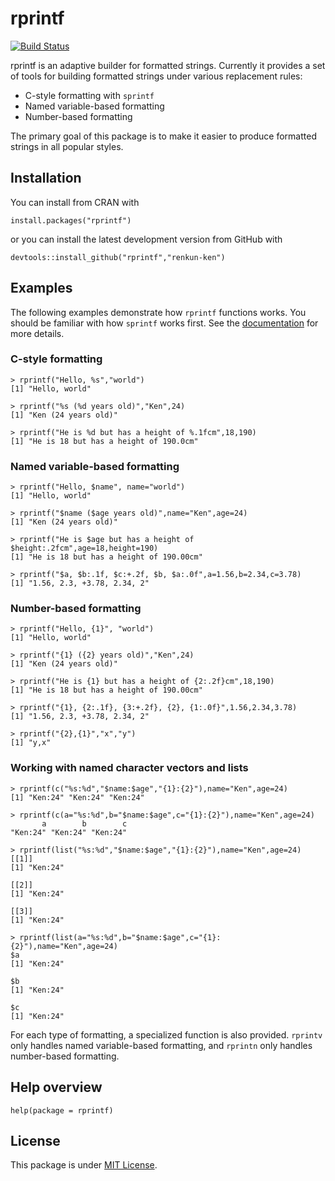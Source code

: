 rprintf
=======

[![Build Status](https://travis-ci.org/renkun-ken/rprintf.png?branch=master)](https://travis-ci.org/renkun-ken/rprintf)

rprintf is an adaptive builder for formatted strings. Currently it provides a set of tools for building formatted strings under various replacement rules: 

- C-style formatting with `sprintf`
- Named variable-based formatting
- Number-based formatting

The primary goal of this package is to make it easier to produce formatted strings in all popular styles.

## Installation

You can install from CRAN with

```
install.packages("rprintf")
```

or you can install the latest development version from GitHub with

```
devtools::install_github("rprintf","renkun-ken")
```

## Examples

The following examples demonstrate how `rprintf` functions works. You should be familiar with how `sprintf` works first. See the [documentation](http://stat.ethz.ch/R-manual/R-devel/library/base/html/sprintf.html) for more details.

### C-style formatting

```
> rprintf("Hello, %s","world")
[1] "Hello, world"

> rprintf("%s (%d years old)","Ken",24)
[1] "Ken (24 years old)"

> rprintf("He is %d but has a height of %.1fcm",18,190)
[1] "He is 18 but has a height of 190.0cm"
```

### Named variable-based formatting

```
> rprintf("Hello, $name", name="world")
[1] "Hello, world"

> rprintf("$name ($age years old)",name="Ken",age=24)
[1] "Ken (24 years old)"

> rprintf("He is $age but has a height of $height:.2fcm",age=18,height=190)
[1] "He is 18 but has a height of 190.00cm"

> rprintf("$a, $b:.1f, $c:+.2f, $b, $a:.0f",a=1.56,b=2.34,c=3.78)
[1] "1.56, 2.3, +3.78, 2.34, 2"
```

### Number-based formatting

```
> rprintf("Hello, {1}", "world")
[1] "Hello, world"

> rprintf("{1} ({2} years old)","Ken",24)
[1] "Ken (24 years old)"

> rprintf("He is {1} but has a height of {2:.2f}cm",18,190)
[1] "He is 18 but has a height of 190.00cm"

> rprintf("{1}, {2:.1f}, {3:+.2f}, {2}, {1:.0f}",1.56,2.34,3.78)
[1] "1.56, 2.3, +3.78, 2.34, 2"

> rprintf("{2},{1}","x","y")
[1] "y,x"
```

### Working with named character vectors and lists

```
> rprintf(c("%s:%d","$name:$age","{1}:{2}"),name="Ken",age=24)
[1] "Ken:24" "Ken:24" "Ken:24"

> rprintf(c(a="%s:%d",b="$name:$age",c="{1}:{2}"),name="Ken",age=24)
       a        b        c 
"Ken:24" "Ken:24" "Ken:24"

> rprintf(list("%s:%d","$name:$age","{1}:{2}"),name="Ken",age=24)
[[1]]
[1] "Ken:24"

[[2]]
[1] "Ken:24"

[[3]]
[1] "Ken:24"

> rprintf(list(a="%s:%d",b="$name:$age",c="{1}:{2}"),name="Ken",age=24)
$a
[1] "Ken:24"

$b
[1] "Ken:24"

$c
[1] "Ken:24"
```

For each type of formatting, a specialized function is also provided. `rprintv` only handles named variable-based formatting, and `rprintn` only handles number-based formatting.

## Help overview

```
help(package = rprintf)
```

## License

This package is under [MIT License](http://opensource.org/licenses/MIT).
